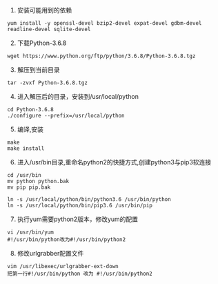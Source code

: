 1. 安装可能用到的依赖
```
yum install -y openssl-devel bzip2-devel expat-devel gdbm-devel readline-devel sqlite-devel
```
2. 下载Python-3.6.8
```
wget https://www.python.org/ftp/python/3.6.8/Python-3.6.8.tgz
```
3. 解压到当前目录
```
tar -zvxf Python-3.6.8.tgz
```
4. 进入解压后的目录，安装到/usr/local/python
```
cd Python-3.6.8
./configure --prefix=/usr/local/python
```
5. 编译,安装
```
make
make install
```
6. 进入/usr/bin目录,重命名python2的快捷方式,创建python3与pip3软连接
```
cd /usr/bin
mv python python.bak
mv pip pip.bak

ln -s /usr/local/python/bin/python3.6 /usr/bin/python
ln -s /usr/local/python/bin/pip3.6 /usr/bin/pip
```
7. 执行yum需要python2版本，修改yum的配置
```
vi /usr/bin/yum
#!/usr/bin/python改为#!/usr/bin/python2
```
8. 修改urlgrabber配置文件
```
vim /usr/libexec/urlgrabber-ext-down
把第一行#!/usr/bin/python 改为 #!/usr/bin/python2
```